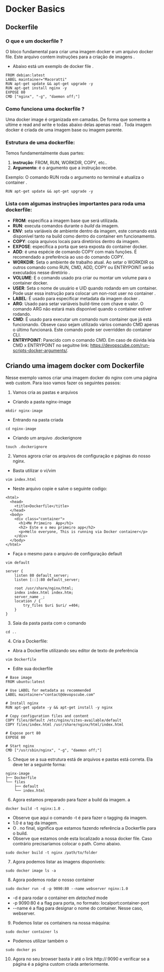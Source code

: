 # Docker Basics 

## Dockerfile

### O que e um dockerfile ?
O bloco fundamental para criar uma imagem docker e um arquivo docker file. Este arquivo contem instruções para a criação de imagens . 

- Abaixo está um exemplo de docker file .
~~~
FROM debian:latest
LABEL maintainer="Macoratti"
RUN apt-get update && apt-get upgrade -y
RUN apt-get install nginx -y
EXPOSE 80
CMD ["nginx", "-g", "daemon off;"]
~~~

### Como funciona uma dockerfile ? 

Uma docker image é organizada em camadas. De forma que somente a ultime e read and write e todas abaixo delas apenas read . Toda imagem docker é criada de uma imagem base ou imagem parente. 

### Estrutura de uma dockerfile:

Temos fundamentalmente duas partes: 
1. **instrução**: FROM, RUN, WORKDIR, COPY, etc.. 
2. **Argumento**: é o argumento que a instrução recebe. 

Exemplo: O comando RUN roda o argumento no terminal e atualiza o container .  

~~~
RUN apt-get update && apt-get upgrade -y
~~~

### Lista com algumas instruções importantes para roda uma dockerfile: 


- **FROM**: especifica a imagem base que será utilizada.
- **RUN**: executa comandos durante o *build* da imagem.
- **ENV**: seta variáveis de ambiente dentro da imagem, este comando está disponível tanto na build como dentro do container em funcionamento.
- **COPY**: copia arquivos locais para diretórios dentro da imagem.
- **EXPOSE**: especifica a porta que sera exposta do container docker.
- **ADD**: é uma espécie de comando COPY com mais funções. É recomendado a preferência ao uso do comando COPY. 
- **WORKDIR**: Seta o ambiente de trabalho atual. Ao setar o WORKDIR os outros comando como RUN, CMD, ADD, COPY ou ENTRYPOINT serão executados nesse diretório .
- **VOLUME**: E o comando usado pra criar ou montar um volume para o container docker.
- **USER**: Seta o nome de usuário e UID quando rodando em um container. Pode usar essa instrução para colocar um non-root user no container .
- **LABEL**: É usado para especificar metadata da imagem docker .    
- **ARG**: Usado para setar variáveis build-time com chave e valor. O comando ARG não estará mais disponível quando o container estiver rodando.
- **CMD**: É usado para executar um comando num container que já está funcionando. Obseve caso sejam utilizado vários comando CMD apenas o último funcionará. Este comando pode ser overridden do container CLI. 
- **ENTRYPOINT**: Parecido com o comando CMD. Em caso de dúvida leia CMD x ENTRYPOINT no seguitne link:  https://devopscube.com/run-scripts-docker-arguments/.


## Criando uma imagem docker com Dockerfile

Nesse exemplo vamos criar uma imagem docker do nginx com uma página web custom. Para isso vamos fazer os seguintes passos: 

1. Vamos cria as pastas e arquivos 

- Criando a pasta nginx-image
~~~
mkdir nginx-image 
~~~

- Entrando na pasta criada
~~~
cd nginx-image
~~~

- Criando um arquivo .dockerignore
~~~
touch .dockerignore
~~~

2. Vamos agrora criar os arquivos de configuração e páginas do nosso nginx.

- Basta utilizar o vi/vim 

~~~
vim index.html
~~~

- Neste arquivo copie e salve o seguinte codigo:

~~~
<html>
  <head>
    <title>Dockerfile</title>
  </head>
  <body>
    <div class="container">
      <h1>Me Primeiro  App</h1>
      <h2> Este e o meu primeiro app</h2>
      <p>Hello everyone, This is running via Docker container</p>
    </div>
  </body>
</html>
~~~

- Faça o  mesmo para o arquivo de configuração default


~~~
vim default
~~~


~~~
server {
    listen 80 default_server;
    listen [::]:80 default_server;
    
    root /usr/share/nginx/html;
    index index.html index.htm;
    server_name _;
    location / {
        try_files $uri $uri/ =404;
    }
}
~~~


3. Saia da pasta pasta com o comando 

~~~
cd .. 
~~~

4. Cria a Dockerfile: 

- Abra a Dockerfile utilizando seu editor de texto de preferência
~~~
vim Dockerfile
~~~

- Edite sua dockerfile
~~~
# Base image
FROM ubuntu:latest

# Use LABEL for metadata as recommended
LABEL maintainer="contact@devopscube.com"

# Install nginx
RUN apt-get update -y && apt-get install -y nginx

# Copy configuration files and content
COPY files/default /etc/nginx/sites-available/default
COPY files/index.html /usr/share/nginx/html/index.html

# Expose port 80
EXPOSE 80

# Start nginx
CMD ["/usr/sbin/nginx", "-g", "daemon off;"]
~~~

5. Cheque se a sua estrutura está de arquivos e pastas está correta. Ela deve ter a seguinte forma: 


~~~
nginx-image
├── Dockerfile
└── files
    ├── default
    └── index.html
~~~

6. Agora estamos preparado para fazer a build da imagem. a

~~~
docker build -t nginx:1.0 .
~~~

- Observe que aqui o comando -t é para fazer o tagging da imagem. 
- 1.0 é a tag da imagem. 
- O . no final, significa que estamos fazendo referência a Dockerfile para o build.
- Observe que estamos onde esta localizado a nossa docker file. Caso contrário precisaríamos colocar o path. Como abaixo. 

~~~
sudo docker build -t nginx /path/to/folder
~~~

7. Agora podemos listar as imagens disponíveis: 

~~~
sudo docker image ls -a 
~~~

8. Agora podemos rodar o nosso container 
~~~
sudo docker run -d -p 9090:80 --name webserver nginx:1.0
~~~

- -d é para rodar o container em *detached* mode 
- -p 9090:80 é a flag para porta, no formato: localport:container-port
- --name é a flag para designar o nome do container. Nesse caso, webserver.

9. Podemos listar os containers na nossa máquina:

~~~
sudo docker container ls
~~~

- Podemos utilizar também o

~~~
sudo docker ps
~~~

10. Agora no seu browser basta ir até o link http://<host-ip>:9090 e verificar se a página é a página custom criada anteriormente. 




